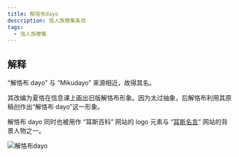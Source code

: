 ```yaml
---
title: 解恪布dayo
description: 恪人族梗集条目
tags:
  - 恪人族梗集
---
```


## 解释

“解恪布 dayo” 与 “Mikudayo” 来源相近，故得其名。

其改编为夏恪在信息课上画出旧版解恪布形象。因为太过抽象，后解恪布利用其原稿创作出“解恪布 dayo”这一形象。

解恪布 dayo 同时也被用作 “耳斯百科” 网站的 logo 元素与 “[耳斯名言](耳斯名言)” 网站的背景人物之一。

![解恪布dayo](https://wikioss.xhemj.work/krzfs/wiki/a2e0b06efe38df025bf93b83202e72f9.jpg_690x602)
